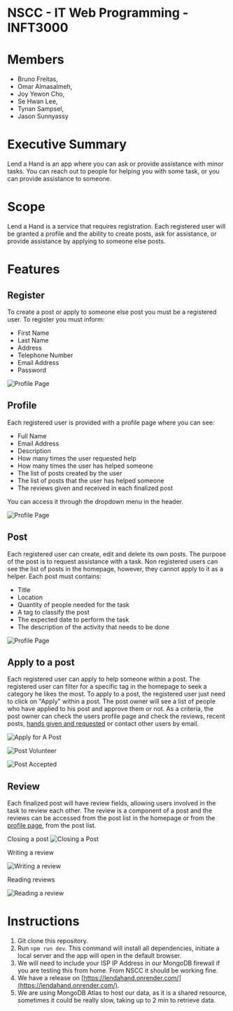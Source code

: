 # NSCC - IT Web Programming - INFT3000

# Members

- Bruno Freitas,
- Omar Almasalmeh,  
- Joy Yewon Cho,
- Se Hwan Lee,
- Tynan Sampsel,
- Jason Sunnyassy

# Executive Summary
Lend a Hand is an app where you can ask or provide assistance with minor tasks. You can reach out to people for helping you with some task, or you can provide assistance to someone. 

# Scope
Lend a Hand is a service that requires registration. Each registered user will be granted a profile and the ability to create posts, ask for assistance, or provide assistance by applying to someone else posts.

# Features

## Register
To create a post or apply to someone else post you must be a registered user. To register you must inform:
- First Name
- Last Name
- Address
- Telephone Number
- Email Address
- Password

![Profile Page](./FrontEnd/wireframes/register.png)

## Profile
Each registered user is provided with a profile page where you can see:
- Full Name
- Email Address
- Description
- How many times the user requested help
- How many times the user has helped someone
- The list of posts created by the user
- The list of posts that the user has helped someone
- The reviews given and received in each finalized post

You can access it through the dropdown menu in the header.

 ![Profile Page](./FrontEnd/wireframes/profile.png)

 ## Post
 Each registered user can create, edit and delete its own posts. The purpose of the post is to request assistance with a task.
 Non registered users can see the list of posts in the homepage, however, they cannot apply to it as a helper.
 Each post must contains:
 - Title
 - Location
 - Quantity of people needed for the task
 - A tag to classify the post
 - The expected date to perform the task
 - The description of the activity that needs to be done

 ![Profile Page](./FrontEnd/wireframes/post.png)

 ## Apply to a post
 Each registered user can apply to help someone within a post. The registered user can filter for a specific tag in the homepage to seek a category he likes the most. To apply to a post, the registered user just need to click on "Apply" within a post. The post owner will see a list of people who have applied to his post and approve them or not. As a criteria, the post owner can check the users profile page and check the reviews, recent posts, [hands given and requested](#profile) or contact other users by email.

 ![Apply for A Post](./FrontEnd/wireframes/apply_for_a_post.PNG)

 ![Post Volunteer](./FrontEnd/wireframes/post_volunteer.PNG)

 ![Post Accepted](./FrontEnd/wireframes/post_accepted.PNG)


 ## Review
Each finalized post will have review fields, allowing users involved in the task to review each other. The review is a component of a post and the reviews can be accessed from the post list in the homepage or from the [profile page](#profile), from the post list.

Closing a post
![Closing a Post](./FrontEnd/wireframes/post_close.PNG)

Writing a review

![Writing a review](./FrontEnd/wireframes/create_review.PNG)

Reading reviews

![Reading a review](./FrontEnd/wireframes/reading_review.PNG)


# Instructions

1. Git clone this repository.
2. Run `npm run dev`. This command will install all dependencies, initiate a local server and the app will open in the default browser.
3. We will need to include your ISP IP Address in our MongoDB firewall if you are testing this from home. From NSCC it should be working fine. 
4. We have a release on [https://lendahand.onrender.com/](https://lendahand.onrender.com/).
5. We are using MongoDB Atlas to host our data, as it is a shared resource, sometimes it could be really slow, taking up to 2 min to retrieve data.